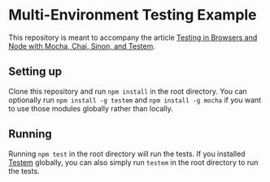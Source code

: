 # Multi-Environment Testing Example

This repository is meant to accompany the article [Testing in Browsers and
Node with Mocha, Chai, Sinon, and Testem][1].

## Setting up

Clone this repository and run `npm install` in the root directory. You can
optionally run `npm install -g testem` and `npm install -g mocha` if you want
to use those modules globally rather than locally.

## Running

Running `npm test` in the root directory will run the tests. If you installed
[Testem](https://github.com/airportyh/testem) globally, you can also simply
run `testem` in the root directory to run the tests.

[1]: http://kenpowers.net/blog/testing-in-browsers-and-node/
